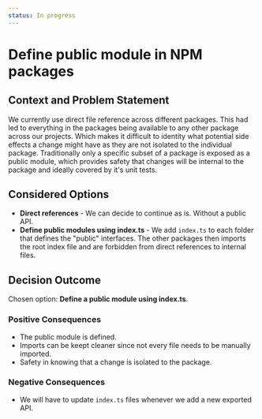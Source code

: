 ```yaml
---
status: In progress
---
```


# Define public module in NPM packages

## Context and Problem Statement

We currently use direct file reference across different packages. This had led to everything in the
packages being available to any other package across our projects. Which makes it difficult to
identity what potential side effects a change might have as they are not isolated to the individual
package. Traditionally only a specific subset of a package is exposed as a public module, which
provides safety that changes will be internal to the package and ideally covered by it's unit tests.

## Considered Options

- **Direct references** - We can decide to continue as is. Without a public API.
- **Define public modules using index.ts** - We add `index.ts` to each folder that defines the
  "public" interfaces. The other packages then imports the root index file and are forbidden from
  direct references to internal files.

## Decision Outcome

Chosen option: **Define a public module using index.ts**.

### Positive Consequences <!-- optional -->

- The public module is defined.
- Imports can be keept cleaner since not every file needs to be manually imported.
- Safety in knowing that a change is isolated to the package.

### Negative Consequences <!-- optional -->

- We will have to update `index.ts` files whenever we add a new exported API.
